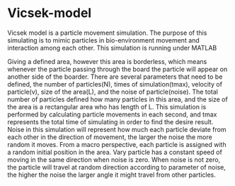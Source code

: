 # Vicsek-model

Vicsek model is a particle movement simulation. The purpose of this simulating is to mimic particles in bio-environment movement and interaction among each other. This simulation is running under MATLAB

Giving a defined area, however this area is borderless, which means whenever the particle passing through the board the particle will appear on another side of the boarder. There are several parameters that need to be defined, the number of particles(N), times of simulation(tmax), velocity of particle(v), size of the area(L), and the noise of particle(noise).  The total number of particles defined how many particles in this area, and the size of the area is a rectangular area who has length of L. This simulation is performed by calculating particle movements in each second, and tmax represents the total time of simulating in order to find the desire result. Noise in this simulation will represent how much each particle deviate from each other in the direction of movement, the larger the noise the more random it moves. From a macro perspective, each particle is assigned with a random initial position in the area. Vary particle has a constant speed of moving in the same direction when noise is zero. When noise is not zero, the particle will travel at random direction according to parameter of noise, the higher the noise the larger angle it might travel from other particles. 
